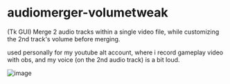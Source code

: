 # audiomerger-volumetweak
(Tk GUI) Merge 2 audio tracks within a single video file, while customizing the 2nd track's volume before merging.

used personally for my youtube alt account, where i record gameplay video with obs, and my voice (on the 2nd audio track) is a bit loud. 

![image](https://github.com/etherealxx/audiomerger-volumetweak/assets/64251396/6948db80-1020-47ae-a275-940068fa1d72)
